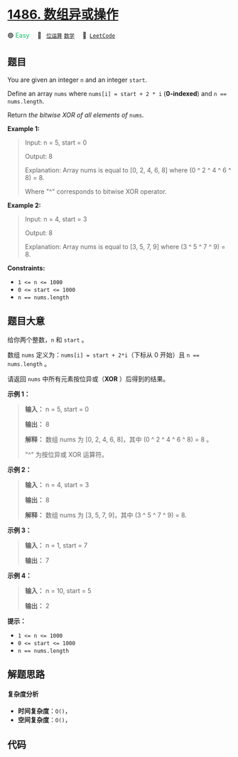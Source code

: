 # [1486. 数组异或操作](https://leetcode.com/problems/xor-operation-in-an-array)

🟢 <font color=#15bd66>Easy</font>&emsp; 🔖&ensp; [`位运算`](/outline/tag/bit-manipulation.md) [`数学`](/outline/tag/math.md)&emsp; 🔗&ensp;[`LeetCode`](https://leetcode.com/problems/xor-operation-in-an-array)

## 题目

You are given an integer `n` and an integer `start`.

Define an array `nums` where `nums[i] = start + 2 * i` (**0-indexed**) and `n
== nums.length`.

Return _the bitwise XOR of all elements of_ `nums`.



**Example 1:**

> Input: n = 5, start = 0
> 
> Output: 8
> 
> Explanation: Array nums is equal to [0, 2, 4, 6, 8] where (0 ^ 2 ^ 4 ^ 6 ^ 8) = 8.
> 
> Where "^" corresponds to bitwise XOR operator.

**Example 2:**

> Input: n = 4, start = 3
> 
> Output: 8
> 
> Explanation: Array nums is equal to [3, 5, 7, 9] where (3 ^ 5 ^ 7 ^ 9) = 8.

**Constraints:**

  * `1 <= n <= 1000`
  * `0 <= start <= 1000`
  * `n == nums.length`


## 题目大意

给你两个整数，`n` 和 `start` 。

数组 `nums` 定义为：`nums[i] = start + 2*i`（下标从 0 开始）且 `n == nums.length` 。

请返回 `nums` 中所有元素按位异或（**XOR** ）后得到的结果。



**示例 1：**

> 
> 
> 
> 
> 
> **输入：** n = 5, start = 0
> 
> **输出：** 8
> 
> **解释：** 数组 nums 为 [0, 2, 4, 6, 8]，其中 (0 ^ 2 ^ 4 ^ 6 ^ 8) = 8 。
> 
> > 
>  "^" 为按位异或 XOR 运算符。
> 
> 

**示例 2：**

> 
> 
> 
> 
> 
> **输入：** n = 4, start = 3
> 
> **输出：** 8
> 
> **解释：** 数组 nums 为 [3, 5, 7, 9]，其中 (3 ^ 5 ^ 7 ^ 9) = 8.

**示例 3：**

> 
> 
> 
> 
> 
> **输入：** n = 1, start = 7
> 
> **输出：** 7
> 
> 

**示例 4：**

> 
> 
> 
> 
> 
> **输入：** n = 10, start = 5
> 
> **输出：** 2
> 
> 



**提示：**

  * `1 <= n <= 1000`
  * `0 <= start <= 1000`
  * `n == nums.length`


## 解题思路

#### 复杂度分析

- **时间复杂度**：`O()`，
- **空间复杂度**：`O()`，

## 代码

```javascript

```